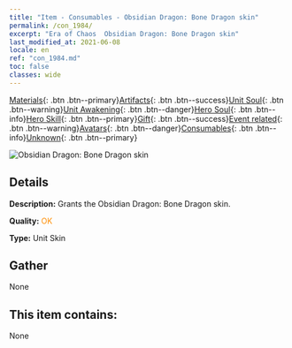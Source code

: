```yaml
---
title: "Item - Consumables - Obsidian Dragon: Bone Dragon skin"
permalink: /con_1984/
excerpt: "Era of Chaos  Obsidian Dragon: Bone Dragon skin"
last_modified_at: 2021-06-08
locale: en
ref: "con_1984.md"
toc: false
classes: wide
---
```

 [Materials](/Items/){: .btn .btn--primary}[Artifacts](/Items/Artifacts/){: .btn .btn--success}[Unit Soul](/Items/UnitSoul/){: .btn .btn--warning}[Unit Awakening](/Items/UnitAwakening/){: .btn .btn--danger}[Hero Soul](/Items/HeroSoul/){: .btn .btn--info}[Hero Skill](/Items/HeroSkill/){: .btn .btn--primary}[Gift](/Items/Gift/){: .btn .btn--success}[Event related](/Items/Events/){: .btn .btn--warning}[Avatars](/Items/Avatars/){: .btn .btn--danger}[Consumables](/Items/Consumables/){: .btn .btn--info}[Unknown](/Items/Unknown/){: .btn .btn--primary}

 ![Obsidian Dragon: Bone Dragon skin](/images/u/ti_gulongyinengpifu.jpg)

## Details
 **Description:** Grants the Obsidian Dragon: Bone Dragon skin.

 **Quality:** <span style="color: #FF8C00">OK</span>

 **Type:** Unit Skin

## Gather

  None

## This item contains:

  None

